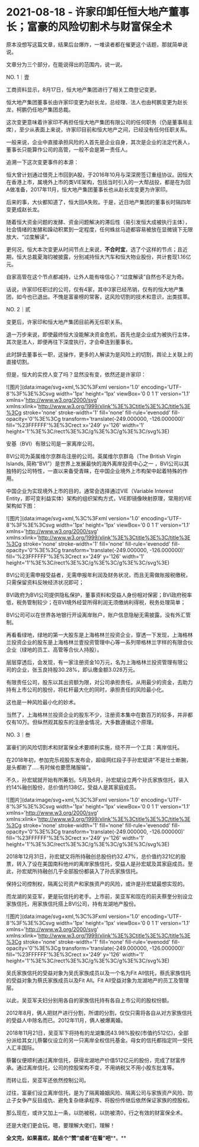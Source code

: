 # 2021-08-18 - 许家印卸任恒大地产董事长；富豪的风险切割术与财富保全术

原本没想写这篇文章，结果后台爆炸，一堆读者都在催更这个话题，那就简单说说。

文章分为三个部分，在能说得出的范围内，说一说。

NO. 1｜壹

工商资料显示，8月17日，恒大地产集团进行了相关工商登记变更。

恒大地产集团董事长由许家印变更为赵长龙，总经理、法人也由柯鹏变更为赵长龙，柯鹏仍任地产集团总裁。

这次变更意味着许家印不再担任恒大地产集团有限公司的任何职务（仍是董事局主席），至少从表面上来说，许家印目前和恒大地产之间，已经没有任何任职关系。

一般来说，企业中直接承担风险的人首先是企业自身，其次是企业的法定代表人，董事长只能算作公司的高管，一般不会是第一责任人。

追溯一下这次变更事件的本源：

恒大曾计划通过借壳上市回到A股，于2016年10月与深深房签订重组协议。因恒大在香港上市，属境外上市的类VIE架构，包括当时引入的一大帮战投，都是在为回A做准备，2017年11月，恒大地产集团董事长也从赵长龙变更为许家印。

后来的事，大伙都知道了，恒大回A失败。于是，近日地产集团的董事长时隔四年变更成赵长龙。

随着恒大资金问题的发酵、资金问题解决的滞后性（易引发恒大成被执行主体），社会情绪的发酵和躁动积累到一定程度，任何蛛丝马迹都容易被放在显微镜下无限放大、“过度解读”。

更何况，恒大本次变更从时间节点上来说，**不合时宜**，选了个这样的节点；且近期，恒大总裁夏海钧被披露，分别减持恒大汽车和恒大物业股份，共计套现1.16亿元。

自家高管在这个节点都减持，让外人能有啥信心？“过度解读”自然也不足为奇。

话说，许家印任职过的公司，仅有4家，其中3家已经吊销，仅有的恒大地产集团，如今也已退出。不愧是富豪榜的常客，这风险切割的技术和意识，出类拔萃。

NO. 2｜贰

变更后，许家印和恒大地产集团目前再无任职关系。

退一万步来说，即使最终恒大没能解决资金危机，首先也是企业成为被执行主体，其次是法人，即便再往下深度执行，才会牵连到董事长。

此时辞去董事长一职，这操作，更多的人解读为是风险上的切割，舆论上关联上的直接切割。

但是，恒大的实控人变了吗？显然没有变，依然还是许家印：

![图片](data:image/svg+xml,%3C%3Fxml version='1.0' encoding='UTF-8'%3F%3E%3Csvg width='1px' height='1px' viewBox='0 0 1 1' version='1.1' xmlns='http://www.w3.org/2000/svg' xmlns:xlink='http://www.w3.org/1999/xlink'%3E%3Ctitle%3E%3C/title%3E%3Cg stroke='none' stroke-width='1' fill='none' fill-rule='evenodd' fill-opacity='0'%3E%3Cg transform='translate(-249.000000, -126.000000)' fill='%23FFFFFF'%3E%3Crect x='249' y='126' width='1' height='1'%3E%3C/rect%3E%3C/g%3E%3C/g%3E%3C/svg%3E)

安基（BVI）有限公司是一家离岸公司。

BVI公司为英属维尔京群岛注册的公司。英属维尔京群岛（The British Virgin Islands, 简称“BVI”）是世界上发展最快的海外离岸投资中心之一 ，BVI公司以其独特的公司特性，一直以来备受青睐，在中国企业境外上市构架中起着特殊的作用。

中国企业为实现境外上市的目的，通常会选择通过VIE（Variable Interest Entity，即可变利益实体）架构的组织架构方式，VIE即镜像映射原理，常用的VIE架构如下图：

![图片](data:image/svg+xml,%3C%3Fxml version='1.0' encoding='UTF-8'%3F%3E%3Csvg width='1px' height='1px' viewBox='0 0 1 1' version='1.1' xmlns='http://www.w3.org/2000/svg' xmlns:xlink='http://www.w3.org/1999/xlink'%3E%3Ctitle%3E%3C/title%3E%3Cg stroke='none' stroke-width='1' fill='none' fill-rule='evenodd' fill-opacity='0'%3E%3Cg transform='translate(-249.000000, -126.000000)' fill='%23FFFFFF'%3E%3Crect x='249' y='126' width='1' height='1'%3E%3C/rect%3E%3C/g%3E%3C/g%3E%3C/svg%3E)

BVI公司无需申报受益者，无需申报年利润及财务状况，而且无需做账报税缴税，只需保留资料反映经济状况即可；

BVI政府为BVI公司提供隐私保护，董事资料和受益人身份相对保密；BVI政府税率低，税务管制较少；在BVI境外经营所得利润无须缴纳利得税，税务处理简单；

BVI公司可以在世界各地银行开设离岸账户，账户信息隐秘无需披露，没有外汇管制。

再看看绿地，绿地的第一大股东是上海格林兰投资企业，穿透一下发现，上海格林兰投资企业的股东是上海格林兰壹投资管理中心等一系列带格林兰字样的有限合伙企业（绿地的员工、高管等合伙人持股）。

层层穿透后，会发现，有一家注册资金10万元，名为上海格林兰投资管理有限公司的企业，张玉良持股30.28%，即认缴金额3.028万元。

有限责任公司，股东以其出资额为限，对公司承担责任。从用最少的资金，去助力持有上市公司的股份，将杠杆最大化的同时，承担责任的风险最小化。

这也是一种风险最小化的妙术。

当然了，上海格林兰投资企业的股东不少，注册资本集中在数百万的较多，并非都仅有10万。但纵然观其股东的注册金情况，大多数遵循这个原理。

NO. 3｜叁

富豪们的风险切割术和财富保全术要顺利实施，绕不开一个工具：离岸信托。

在2018年初，参加完乐视股东发布会，超级网红段子手孙宏斌讲“不是壮士断腕，是头都断了.....有时候也要愿赌服输”。

不久，孙宏斌就开始有所筹划。5月及6月，孙宏斌设立两个孙氏家族信托，装入约14%融创股份，总价值约138亿，受益人是其家庭成员。

![图片](data:image/svg+xml,%3C%3Fxml version='1.0' encoding='UTF-8'%3F%3E%3Csvg width='1px' height='1px' viewBox='0 0 1 1' version='1.1' xmlns='http://www.w3.org/2000/svg' xmlns:xlink='http://www.w3.org/1999/xlink'%3E%3Ctitle%3E%3C/title%3E%3Cg stroke='none' stroke-width='1' fill='none' fill-rule='evenodd' fill-opacity='0'%3E%3Cg transform='translate(-249.000000, -126.000000)' fill='%23FFFFFF'%3E%3Crect x='249' y='126' width='1' height='1'%3E%3C/rect%3E%3C/g%3E%3C/g%3E%3C/svg%3E)

2018年12月31日，孙宏斌又将所持融创总股份约32.47%，总价值约321亿的股票，转入了设在美国南科他州的离岸家族信托，受益人是孙宏斌及其家庭成员。至此，孙宏斌所持融创几乎全部股份都装入了孙氏家族信托。

保持公司控制权，隔离公司资产和家族资产的风险，或许是孙宏斌最想实现的。

而龙湖的吴亚军，更是玩信托的老手。上市前，吴亚军和现在的前夫蔡奎分别设立家族信托，用家族信托搭上BVI公司，持有龙湖地产股份。

![图片](data:image/svg+xml,%3C%3Fxml version='1.0' encoding='UTF-8'%3F%3E%3Csvg width='1px' height='1px' viewBox='0 0 1 1' version='1.1' xmlns='http://www.w3.org/2000/svg' xmlns:xlink='http://www.w3.org/1999/xlink'%3E%3Ctitle%3E%3C/title%3E%3Cg stroke='none' stroke-width='1' fill='none' fill-rule='evenodd' fill-opacity='0'%3E%3Cg transform='translate(-249.000000, -126.000000)' fill='%23FFFFFF'%3E%3Crect x='249' y='126' width='1' height='1'%3E%3C/rect%3E%3C/g%3E%3C/g%3E%3C/svg%3E)

吴氏家族信托的受益对象为吴氏家族成员以及一个名为Fit All信托，蔡氏家族信托的受益对象为蔡氏家族成员以及Fit All。Fit All受益对象为龙湖地产的员工及管理层。

以此，吴亚军夫妇分别用各自的家族信托持有各自上市公司的股权份额。

2012年8月，俩人把财产进行分割，所谓的分割，仅仅只需将各自从对方家族信托的受益人中除名而已。2012年11月，俩人被爆离婚。

2018年11月21日，吴亚军下将持有的龙湖集团43.98%股权(市值约512亿)，全部分派给其女儿蔡馨仪设立的另一只离岸全权信托基金。母女的信托都指定同一受托人汇丰国际。

蔡馨仪便顺利通过离岸信托，获得龙湖地产价值512亿元的股份，完成了财富传承。通过离岸信托，公司的控股架构不变，不用纳税又不用小股东批准等。

而转让后，吴亚军还依然控制公司。

过往，富豪们设立离岸信托，是为了隔离婚姻风险、隔离公司与家族资产风险、防止子女争产反目成仇、避免复杂继承程序、将股份传继后依然保证家族的控股权。

那么现在，或许又加上一条，以防被税，以防被清0，行之有效的财富保全术。

还是大佬们更会玩。嗯，要理解大佬们，理解！

**全文完，如果喜欢，就点个“赞”或者“在看”吧****。**